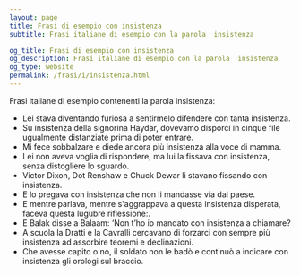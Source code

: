 ```yaml
---
layout: page
title: Frasi di esempio con insistenza 
subtitle: Frasi italiane di esempio con la parola  insistenza

og_title: Frasi di esempio con insistenza 
og_description: Frasi italiane di esempio con la parola  insistenza
og_type: website
permalink: /frasi/i/insistenza.html
---
```


Frasi italiane di esempio contenenti la parola insistenza:


- Lei stava diventando furiosa a sentirmelo difendere con tanta insistenza.
- Su insistenza della signorina Haydar, dovevamo disporci in cinque file ugualmente distanziate prima di poter entrare.
- Mi fece sobbalzare e diede ancora più insistenza alla voce di mamma.
- Lei non aveva voglia di rispondere, ma lui la fissava con insistenza, senza distogliere lo sguardo.
- Victor Dixon, Dot Renshaw e Chuck Dewar li stavano fissando con insistenza.
- E lo pregava con insistenza che non li mandasse via dal paese.
- E mentre parlava, mentre s'aggrappava a questa insistenza disperata, faceva questa lugubre riflessione:.
- E Balak disse a Balaam: ‘Non t’ho io mandato con insistenza a chiamare?
- A scuola la Dratti e la Cavralli cercavano di forzarci con sempre più insistenza ad assorbire teoremi e declinazioni.
- Che avesse capito o no, il soldato non le badò e continuò a indicare con insistenza gli orologi sul braccio.
